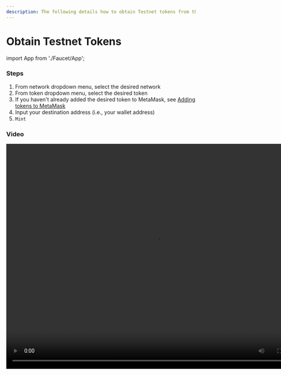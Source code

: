 ```yaml
---
description: The following details how to obtain Testnet tokens from the Faucet UI.
---
```


# Obtain Testnet Tokens

import App from './Faucet/App'; 

<App />

### Steps

1. From network dropdown menu, select the desired network
2. From token dropdown menu, select the desired token
3. If you haven't already added the desired token to MetaMask, see [Adding tokens to MetaMask](./02-adding-tokens-to-metamask.md "mention")
4. Input your destination address (i.e., your wallet address)
5. `Mint`

### Video

<video controls="controls" width="800" height="600" name="Göreli Faucet">
  <source src={require('/assets/faucet_erc20_goerli.webm').default}/>
</video>
